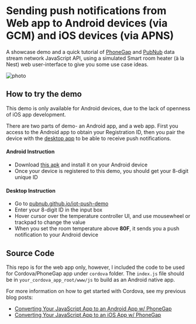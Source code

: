 # Sending push notifications from Web app to Android devices (via GCM) and iOS devices (via APNS)

A showcase demo and a quick tutorial of [PhoneGap][pg] and [PubNub][pubnub] data stream network JavaScript API, using a simulated Smart room heater (à la Nest) web user-interface to give you some use case ideas.

![photo](https://raw.githubusercontent.com/pubnub/iot-push-demo/gh-pages/push-demo-photo.jpg)

## How to try the demo

This demo is only available for Android devices, due to the lack of openness of iOS app development.

There are two parts of demo- an Android app, and a web app.
First you access to the Android app to obtain your Registration ID, then you pair the device with the [desktop app][desktop] to be able to receive push notifications.

#### Android Instruction

 - Download [this apk][apk] and install it on your Android device 
 - Once your device is registered to this demo, you should get your 8-digit unique ID

#### Desktop Instruction

 - Go to [pubnub.github.io/iot-push-demo][desktop]
 - Enter your 8-digit ID in the input box
 - Hover cursor over the temperature controller UI, and use mousewheel or trackpad to change the value
 - When you set the room temperature above **80F**, it sends you a push notification to your Android device


## Source Code

This repo is for the web app only, however, I included the code to be used for Cordova/PhoneGap app under `cordova` folder.
The `index.js` file should be in `your_cordova_app_root/www/js` to build as an Android native app.

For more information on how to get started with Cordova, see my previous blog posts:

 - [Converting Your JavaScript App to an Android App w/ PhoneGap][cordova-blog-1]
 - [Converting Your JavaScript App to an iOS App w/ PhoneGap][cordova-blog-2]


[pg]: http://phonegap.com
[pubnub]: http://www.pubnub.com/docs/javascript/javascript-sdk.html
[desktop]: https://pubnub.github.io/iot-push-demo
[apk]: https://github.com/pubnub/iot-push-demo/releases/tag/0.1

[cordova-blog-1]: http://www.pubnub.com/blog/how-to-convert-your-javascript-app-into-an-android-app-with-phonegap/
[cordova-blog-2]: http://www.pubnub.com/blog/converting-your-javascript-app-to-an-ios-app-w-phonegap/